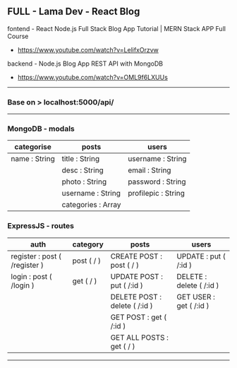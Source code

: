 ## FULL - Lama Dev - React Blog 

fontend - React Node.js Full Stack Blog App Tutorial | MERN Stack APP Full Course 
- https://www.youtube.com/watch?v=LelifxOrzvw

backend - Node.js Blog App REST API with MongoDB
- https://www.youtube.com/watch?v=OML9f6LXUUs

---

### Base on > localhost:5000/api/

---

### MongoDB - modals 

| categorise     |  posts                |   users                  |
|---             |---                    |---                       |
| name : String  |  title : String       |   username : String      |
|                |  desc : String        |   email : String         |
|                |  photo : String       |   password : String      |
|                |  username : String    |   profilepic : String    |
|                |  categories : Array   |                          |

### ExpressJS - routes 
   
| auth                           |  category    |   posts                           |   users                    |
|---                             |---           |---                                |---                         |
| register : post ( /register )  |  post ( / )  |   CREATE POST : post ( / )        |  UPDATE : put ( /:id )     |
| login : post ( /login )        |  get ( / )   |   UPDATE POST : put ( /:id )      |  DELETE : delete ( /:id )  |
|                                |              |   DELETE POST : delete ( /:id )   |  GET USER : get ( /:id )   |
|                                |              |   GET POST : get ( /:id )         |                            |
|                                |              |   GET ALL POSTS : get ( / )       |                            |

---
